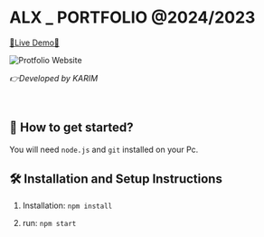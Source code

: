 # ALX _ PORTFOLIO @2024/2023

[🔗Live Demo🔗]()

![Protfolio Website]()


*👉Developed by KARIM*


<br />

## 🚀 How to get started?

You will need `node.js` and `git` installed on your Pc.

## 🛠 Installation and Setup Instructions

1. Installation: `npm install`

2.  run: `npm start`




